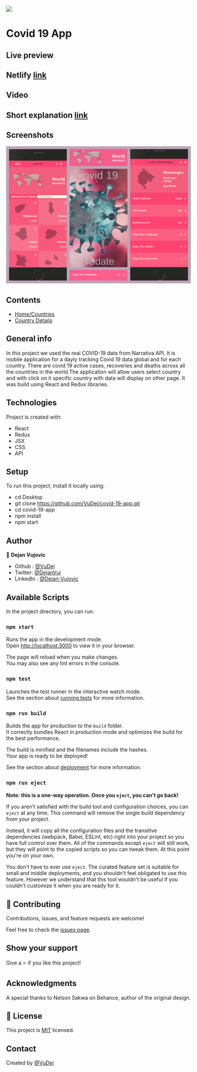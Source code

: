 ![](https://img.shields.io/badge/Microverse-blueviolet)

# Covid 19 App

## Live preview
  ## Netlify [link](https://6226260cdff3f800b6d2cfd4--epic-williams-6ed486.netlify.app/)


## Video
  ## Short explanation [link](https://www.loom.com/share/48ed12b9265242278fa720199a759cc3)


## Screenshots
![Screenshot](/src/img/screenshot.jpg)


## Contents
* [Home/Countries](#home)
* [Country Details](#country-details)


## General info
 In this project we used the real COVID-19 data from Narrativa API. It is mobile application for a dayly tracking Covid 19 data global and for each country. There are covid 19 active cases, recoveries and deaths across all the countries in the world.The application will allow users select country and with click on it specific country with data will display on other page.  It was build using React and Redux libraries.

 ## Technologies
Project is created with:
* React
* Redux
* JSX
* CSS
* API

## Setup
To run this project, install it locally using:
- cd Desktop
- git clone https://github.com/VuDej/covid-19-app.git
- cd covid-19-app
- npm install
- npm start

## Author

👤 **Dejan Vujovic**

- Github : [@VuDej](https://github.com/VuDej)
- Twitter: [@DejanVuj](https://twitter.com/DejanVuj)
- LinkedIn : [@Dejan-Vujovic](https://www.linkedin.com/in/dejan-vujovic-5a0672225/)


## Available Scripts

In the project directory, you can run:

### `npm start`

Runs the app in the development mode.\
Open [http://localhost:3000](http://localhost:3000) to view it in your browser.

The page will reload when you make changes.\
You may also see any lint errors in the console.

### `npm test`

Launches the test runner in the interactive watch mode.\
See the section about [running tests](https://facebook.github.io/create-react-app/docs/running-tests) for more information.

### `npm run build`

Builds the app for production to the `build` folder.\
It correctly bundles React in production mode and optimizes the build for the best performance.

The build is minified and the filenames include the hashes.\
Your app is ready to be deployed!

See the section about [deployment](https://facebook.github.io/create-react-app/docs/deployment) for more information.

### `npm run eject`

**Note: this is a one-way operation. Once you `eject`, you can't go back!**

If you aren't satisfied with the build tool and configuration choices, you can `eject` at any time. This command will remove the single build dependency from your project.

Instead, it will copy all the configuration files and the transitive dependencies (webpack, Babel, ESLint, etc) right into your project so you have full control over them. All of the commands except `eject` will still work, but they will point to the copied scripts so you can tweak them. At this point you're on your own.

You don't have to ever use `eject`. The curated feature set is suitable for small and middle deployments, and you shouldn't feel obligated to use this feature. However we understand that this tool wouldn't be useful if you couldn't customize it when you are ready for it.




## 🤝 Contributing

Contributions, issues, and feature requests are welcome!

Feel free to check the [issues page](https://github.com/VuDej/covid-19-app/issues/6).

## Show your support

Give a ⭐️ if you like this project!

## Acknowledgments

A special thanks to  Nelson Sakwa on Behance, author of the original design.

## 📝 License

This project is [MIT](LICENSE) licensed.

## Contact
Created by [@VuDej](https://github.com/VuDej)
